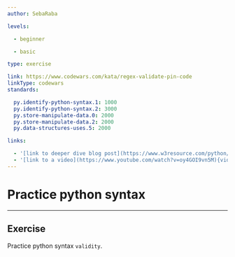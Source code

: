 ```yaml
---
author: SebaRaba

levels:

  - beginner

  - basic

type: exercise

link: https://www.codewars.com/kata/regex-validate-pin-code
linkType: codewars
standards:

  py.identify-python-syntax.1: 1000
  py.identify-python-syntax.2: 3000
  py.store-manipulate-data.0: 2000
  py.store-manipulate-data.2: 2000
  py.data-structures-uses.5: 2000

links:

  - '[link to deeper dive blog post](https://www.w3resource.com/python/python-syntax.php){website}'
  - '[link to a video](https://www.youtube.com/watch?v=oy4GOI9vn5M){video}'
---
```


# Practice python syntax

---
## Exercise

Practice python syntax `validity`.
